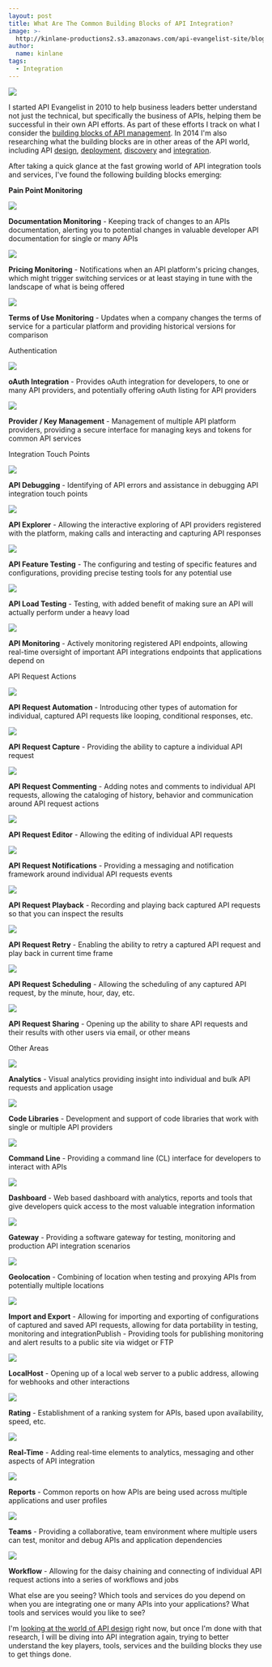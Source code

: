 ```yaml
---
layout: post
title: What Are The Common Building Blocks of API Integration?
image: >-
  http://kinlane-productions2.s3.amazonaws.com/api-evangelist-site/blog/api-integration.png
author:
  name: kinlane
tags:
  - Integration
---
```

[![](https://s3.amazonaws.com/kinlane-productions2/api-evangelist/services/api-integration.png)](http://integration.apievangelist.com/)

I started API Evangelist in 2010 to help business leaders better understand not just the technical, but specifically the business of APIs, helping them be successful in their own API efforts. As part of these efforts I track on what I consider the [building blocks of API management](http://management.apievangelist.com/building-blocks.html). In 2014 I'm also researching what the building blocks are in other areas of the API world, including API [design](http://design.apievangelist.com "API Design"), [deployment](http://deployment.apievangelist.com/ "API deployment"), [discovery](http://discovery.apievangelist.com/) and [integration](http://integration.apievangelist.com/building-blocks.html "API integration").

After taking a quick glance at the fast growing world of API integration tools and services, I've found the following building blocks emerging:

**Pain Point Monitoring**

![](http://kinlane-productions2.s3.amazonaws.com/api-evangelist-site/building-blocks/bw-documentation.png)

**Documentation Monitoring** - Keeping track of changes to an APIs documentation, alerting you to potential changes in valuable developer API documentation for single or many APIs

![](http://kinlane-productions2.s3.amazonaws.com/api-evangelist-site/building-blocks/bw-dollar-sign.jpg)

**Pricing Monitoring** - Notifications when an API platform's pricing changes, which might trigger switching services or at least staying in tune with the landscape of what is being offered

![](http://kinlane-productions2.s3.amazonaws.com/api-evangelist-site/building-blocks/bw-terms-conditions.png)

**Terms of Use Monitoring** - Updates when a company changes the terms of service for a particular platform and providing historical versions for comparison

Authentication

![](http://kinlane-productions2.s3.amazonaws.com/api-evangelist-site/building-blocks/oauth-logo.png)

**oAuth Integration** - Provides oAuth integration for developers, to one or many API providers, and potentially offering oAuth listing for API providers

![](http://kinlane-productions2.s3.amazonaws.com/api-evangelist-site/building-blocks/bw-key.png)

**Provider / Key Management** - Management of multiple API platform providers, providing a secure interface for managing keys and tokens for common API services

Integration Touch Points

![](http://kinlane-productions2.s3.amazonaws.com/api-evangelist-site/building-blocks/bw-debug.png)

**API Debugging** - Identifying of API errors and assistance in debugging API integration touch points

![](http://kinlane-productions2.s3.amazonaws.com/api-evangelist-site/building-blocks/bw-touch-points.jpg)

**API Explorer** - Allowing the interactive exploring of API providers registered with the platform, making calls and interacting and capturing API responses

![](http://kinlane-productions2.s3.amazonaws.com/api-evangelist-site/building-blocks/bw-gears.png)

**API Feature Testing** - The configuring and testing of specific features and configurations, providing precise testing tools for any potential use

![](http://kinlane-productions2.s3.amazonaws.com/api-evangelist-site/building-blocks/bw-load-testing.jpeg)

**API Load Testing** - Testing, with added benefit of making sure an API will actually perform under a heavy load

![](http://kinlane-productions2.s3.amazonaws.com/api-evangelist-site/building-blocks/bw-heart-monitor.png)

**API Monitoring** - Actively monitoring registered API endpoints, allowing real-time oversight of important API integrations endpoints that applications depend on

API Request Actions

![](http://kinlane-productions2.s3.amazonaws.com/api-evangelist-site/building-blocks/bw-clock-gear.png)

**API Request Automation** - Introducing other types of automation for individual, captured API requests like looping, conditional responses, etc.

![](http://kinlane-productions2.s3.amazonaws.com/api-evangelist-site/building-blocks/bw-camera.jpg)

**API Request Capture** - Providing the ability to capture a individual API request

![](http://kinlane-productions2.s3.amazonaws.com/api-evangelist-site/building-blocks/bw-chat.png)

**API Request Commenting** - Adding notes and comments to individual API requests, allowing the cataloging of history, behavior and communication around API request actions

![](http://kinlane-productions2.s3.amazonaws.com/api-evangelist-site/building-blocks/bw-editor.png)

**API Request Editor** - Allowing the editing of individual API requests

![](http://kinlane-productions2.s3.amazonaws.com/api-evangelist-site/building-blocks/bw-notification.jpg)

**API Request Notifications** - Providing a messaging and notification framework around individual API requests events

![](http://kinlane-productions2.s3.amazonaws.com/api-evangelist-site/building-blocks/bw-play.jpg)

**API Request Playback** - Recording and playing back captured API requests so that you can inspect the results

![](http://kinlane-productions2.s3.amazonaws.com/api-evangelist-site/building-blocks/bw-retry.png)

**API Request Retry** - Enabling the ability to retry a captured API request and play back in current time frame

![](http://kinlane-productions2.s3.amazonaws.com/api-evangelist-site/building-blocks/bw-scheduling.jpeg)

**API Request Scheduling** - Allowing the scheduling of any captured API request, by the minute, hour, day, etc.

![](http://kinlane-productions2.s3.amazonaws.com/api-evangelist-site/building-blocks/bw-sharing.jpeg)

**API Request Sharing** - Opening up the ability to share API requests and their results with other users via email, or other means

Other Areas

![](http://kinlane-productions2.s3.amazonaws.com/api-evangelist-site/building-blocks/bw-analytics-2.png)

**Analytics** - Visual analytics providing insight into individual and bulk API requests and application usage

![](http://kinlane-productions2.s3.amazonaws.com/api-evangelist-site/building-blocks/bw-code.png)

**Code Libraries** - Development and support of code libraries that work with single or multiple API providers

![](http://kinlane-productions2.s3.amazonaws.com/api-evangelist-site/building-blocks/bw-command-line.png)

**Command Line** - Providing a command line (CL) interface for developers to interact with APIs

![](http://kinlane-productions2.s3.amazonaws.com/api-evangelist-site/building-blocks/bw-dashboard.png)

**Dashboard** - Web based dashboard with analytics, reports and tools that give developers quick access to the most valuable integration information

![](http://kinlane-productions2.s3.amazonaws.com/api-evangelist-site/building-blocks/bw-proxy-left.png)

**Gateway** - Providing a software gateway for testing, monitoring and production API integration scenarios

![](http://kinlane-productions2.s3.amazonaws.com/api-evangelist-site/building-blocks/bw-geo-pin.jpeg)

**Geolocation** - Combining of location when testing and proxying APIs from potentially multiple locations

![](http://kinlane-productions2.s3.amazonaws.com/api-evangelist-site/building-blocks/bw-import-export.jpeg)

**Import and Export** \- Allowing for importing and exporting of configurations of captured and saved API requests, allowing for data portability in testing, monitoring and integrationPublish - Providing tools for publishing monitoring and alert results to a public site via widget or FTP

![](http://kinlane-productions2.s3.amazonaws.com/api-evangelist-site/building-blocks/bw-localhost.png)

**LocalHost** - Opening up of a local web server to a public address, allowing for webhooks and other interactions

![](http://kinlane-productions2.s3.amazonaws.com/api-evangelist-site/building-blocks/bw-stars.png)

**Rating** - Establishment of a ranking system for APIs, based upon availability, speed, etc.

![](http://kinlane-productions2.s3.amazonaws.com/api-evangelist-site/building-blocks/real-time-2.jpg)

**Real-Time** - Adding real-time elements to analytics, messaging and other aspects of API integration

![](http://kinlane-productions2.s3.amazonaws.com/api-evangelist-site/building-blocks/bw-reports.png)

**Reports** - Common reports on how APIs are being used across multiple applications and user profiles

![](http://kinlane-productions2.s3.amazonaws.com/api-evangelist-site/building-blocks/bw-team.jpg)

**Teams** - Providing a collaborative, team environment where multiple users can test, monitor and debug APIs and application dependencies

![](http://kinlane-productions2.s3.amazonaws.com/api-evangelist-site/building-blocks/bw-gears.png)

**Workflow** - Allowing for the daisy chaining and connecting of individual API request actions into a series of workflows and jobs

What else are you seeing? Which tools and services do you depend on when you are integrating one or many APIs into your applications? What tools and services would you like to see?

I'm [looking at the world of API design](http://apievangelist.com/2014/01/16/api-design-do-you-swagger-blueprint-or-raml/ "API Design") right now, but once I'm done with that research, I will be diving into API integration again, trying to better understand the key players, tools, services and the building blocks they use to get things done.